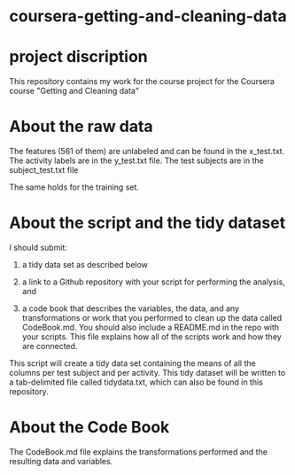 coursera-getting-and-cleaning-data
==================================
# project discription

This repository contains my work for the course project for the Coursera course "Getting and Cleaning data"

# About the raw data

The features (561 of them) are unlabeled and can be found in the x_test.txt. The activity labels are in the y_test.txt file. The test subjects are in the subject_test.txt file

The same holds for the training set.

# About the script and the tidy dataset

I should submit:

1. a tidy data set as described below
 
2. a link to a Github repository with your script for performing the analysis, and

3. a code book that describes the variables, the data, and any transformations or work that you performed to clean up the data called CodeBook.md. You should also include a README.md in the repo with your scripts. This file explains how all of the scripts work and how they are connected.

This  script will create a tidy data set containing the means of all the columns per test subject and per activity. This tidy dataset will be written to a tab-delimited file called tidydata.txt, which can also be found in this repository.

# About the Code Book

The CodeBook.md file explains the transformations performed and the resulting data and variables.
